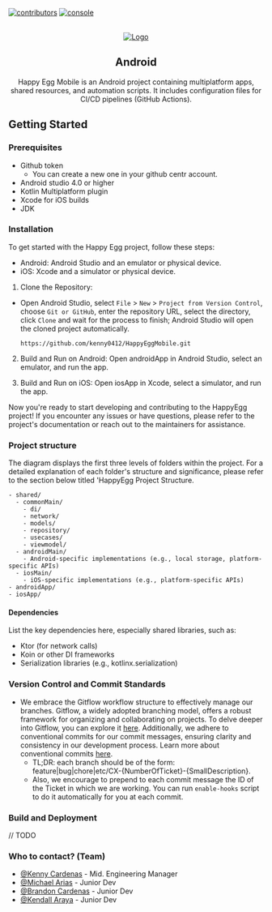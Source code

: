 [![contributors][contributors-shield]][contributors-url]
[![console][console]][console-url]

<!-- PROJECT LOGO -->
<br />
<div align="center">
  <a href="https://play.google.com/store/apps/details?id=">
    <img src="https://img.freepik.com/premium-vector/cute-happy-egg-character-funny-jump-egg-cartoon-emoticon-flat-style-chick-emoji-vector_841552-285.jpg" alt="Logo" >
  </a>

<h2 align="center">Android</h2>
  <p align="center">
    Happy Egg Mobile is an Android project containing multiplatform apps, shared resources, and automation scripts. It includes configuration files for CI/CD pipelines (GitHub Actions).
    <br />
  </p>
</div>

## Getting Started

### Prerequisites

- Github token
    - You can create a new one in your github centr account.
- Android studio 4.0 or higher
- Kotlin Multiplatform plugin
- Xcode for iOS builds
- JDK

### Installation
To get started with the Happy Egg project, follow these steps:
* Android: Android Studio and an emulator or physical device.
* iOS: Xcode and a simulator or physical device.

1. Clone the Repository:
- Open Android Studio, select `File` > `New` > `Project from Version Control`, choose `Git or GitHub`, enter the repository URL, select the directory, click `Clone` and wait for the process to finish; Android Studio will open the cloned project automatically.
  ```
  https://github.com/kenny0412/HappyEggMobile.git
  ```
2. Build and Run on Android: Open androidApp in Android Studio, select an emulator, and run the app.

3. Build and Run on iOS: Open iosApp in Xcode, select a simulator, and run the app.

Now you're ready to start developing and contributing to the HappyEgg project! If you encounter any issues or have questions, please refer to the project's documentation or reach out to the maintainers for assistance.

### Project structure

The diagram displays the first three levels of folders within the project. For a detailed explanation of each folder's structure and significance, please refer to the section below titled 'HappyEgg Project Structure.

```
- shared/
  - commonMain/
    - di/
    - network/
    - models/
    - repository/
    - usecases/
    - viewmodel/
  - androidMain/
    - Android-specific implementations (e.g., local storage, platform-specific APIs)
  - iosMain/
    - iOS-specific implementations (e.g., platform-specific APIs)
- androidApp/
- iosApp/
```
#### Dependencies
List the key dependencies here, especially shared libraries, such as:

- Ktor (for network calls)
- Koin or other DI frameworks
- Serialization libraries (e.g., kotlinx.serialization)


### Version Control and Commit Standards

- We embrace the Gitflow workflow structure to effectively manage our branches. Gitflow, a widely adopted branching model, offers a robust framework for organizing and collaborating on projects. To delve deeper into Gitflow, you can explore it [here](https://www.atlassian.com/git/tutorials/comparing-workflows/gitflow-workflow#:~:text=What%20is%20Gitflow%3F,by%20Vincent%20Driessen%20at%20nvie.). Additionally, we adhere to conventional commits for our commit messages, ensuring clarity and consistency in our development process. Learn more about conventional commits [here](https://centr.atlassian.net/wiki/spaces/CEX/pages/2478604344/Engineering+Workflows#%F0%9F%A7%90-Pull-Requests-and-Peer-Review).
    - TL;DR: each branch should be of the form: feature|bug|chore|etc/CX-{NumberOfTicket}-{SmallDescription}.
    - Also, we encourage to prepend to each commit message the ID of the Ticket in which we are working. You can run `enable-hooks` script to do it automatically for you at each commit.

### Build and Deployment
// TODO

### Who to contact? (Team)
- [@Kenny Cardenas](https://weareloup.slack.com/team/U06FFJ05RGE) - Mid. Engineering Manager
- [@Michael Arias](https://github.com/micha032799) - Junior Dev
- [@Brandon Cardenas](https://github.com/Kendall-22) - Junior Dev
- [@Kendall Araya](https://github.com/Sean17bcr) - Junior Dev


[contributors-shield]: https://img.shields.io/github/contributors/kenny0412/HappyEggMobile.svg?style=for-the-badge
[contributors-url]: https://github.com/centrfit/Stalker.Android/graphs/contributors
[console]: https://img.shields.io/badge/console-414141?style=for-the-badge&logo=googleplay&logoColor=white
[console-url]: https://play.google.com/console
